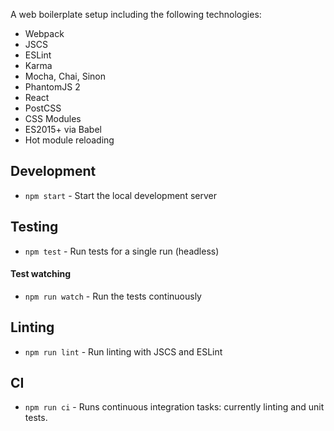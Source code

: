 A web boilerplate setup including the following technologies:

- Webpack
- JSCS
- ESLint
- Karma
- Mocha, Chai, Sinon
- PhantomJS 2
- React
- PostCSS
- CSS Modules
- ES2015+ via Babel
- Hot module reloading

## Development

- `npm start` - Start the local development server

## Testing

- `npm test` - Run tests for a single run (headless)

#### Test watching

- `npm run watch` - Run the tests continuously

## Linting

- `npm run lint` - Run linting with JSCS and ESLint

## CI

- `npm run ci` - Runs continuous integration tasks: currently linting and unit tests.

